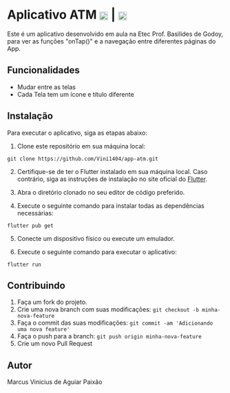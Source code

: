 # Aplicativo ATM <img align="center" alt="Vini-HTML" height="20" width="20" src="https://cdn.jsdelivr.net/gh/devicons/devicon/icons/dart/dart-original.svg" /> | <img align="center" alt="Vini-HTML" height="20" width="20" src="https://cdn.jsdelivr.net/gh/devicons/devicon/icons/flutter/flutter-original.svg" />
          
Este é um aplicativo desenvolvido em aula na Etec Prof. Basilides de Godoy, para ver as funções "onTap()" e a navegação entre diferentes páginas do App.

## Funcionalidades
- Mudar entre as telas
- Cada Tela tem um ícone e título diferente

## Instalação
Para executar o aplicativo, siga as etapas abaixo:

1. Clone este repositório em sua máquina local:
```
git clone https://github.com/Vini1404/app-atm.git
```
2. Certifique-se de ter o Flutter instalado em sua máquina local. Caso contrário, siga as instruções de instalação no site oficial do [Flutter](https://flutter.dev/).

3. Abra o diretório clonado no seu editor de código preferido.

4. Execute o seguinte comando para instalar todas as dependências necessárias:
```
flutter pub get
```
5. Conecte um dispositivo físico ou execute um emulador.

6. Execute o seguinte comando para executar o aplicativo:
```
flutter run
```

## Contribuindo

1. Faça um fork do projeto.
2. Crie uma nova branch com suas modificações: `git checkout -b minha-nova-feature`
3. Faça o commit das suas modificações: `git commit -am 'Adicionando uma nova feature'`
4. Faça o push para a branch: `git push origin minha-nova-feature`
5. Crie um novo Pull Request

## Autor

Marcus Vinicius de Aguiar Paixão

